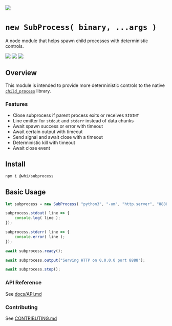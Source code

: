 [![](https://img.shields.io/npm/v/@whi/subprocess/latest?style=flat-square)](http://npmjs.com/package/@whi/subprocess)

# `new SubProcess( binary, ...args )`
A node module that helps spawn child processes with deterministic controls.

[![](https://img.shields.io/github/issues-raw/mjbrisebois/node-subprocess?style=flat-square)](https://github.com/mjbrisebois/node-subprocess/issues)
[![](https://img.shields.io/github/issues-closed-raw/mjbrisebois/node-subprocess?style=flat-square)](https://github.com/mjbrisebois/node-subprocess/issues?q=is%3Aissue+is%3Aclosed)
[![](https://img.shields.io/github/issues-pr-raw/mjbrisebois/node-subprocess?style=flat-square)](https://github.com/mjbrisebois/node-subprocess/pulls)


## Overview
This module is intended to provide more deterministic controls to the native
[`child_process`](https://nodejs.org/api/child_process.html) library.

### Features

- Close subprocess if parent process exits or receives `SIGINT`
- Line emitter for `stdout` and `stderr` instead of data chunks
- Await spawn success or error with timeout
- Await certain output with timeout
- Send signal and await close with a timeout
- Deterministic kill with timeout
- Await close event


## Install

```bash
npm i @whi/subprocess
```

## Basic Usage

```javascript
let subprocess = new SubProcess( "python3", "-um", "http.server", "8888" );

subprocess.stdout( line => {
    console.log( line );
});

subprocess.stderr( line => {
    console.error( line );
});

await subprocess.ready();

await subprocess.output("Serving HTTP on 0.0.0.0 port 8888");

await subprocess.stop();
```


### API Reference

See [docs/API.md](docs/API.md)

### Contributing

See [CONTRIBUTING.md](CONTRIBUTING.md)
